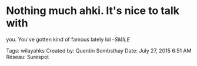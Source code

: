 # Nothing much ahki. It's nice to talk with
you. You've gotten kind of famous lately lol -*SMILE*

Tags: wilayahks
Created by: Quentin Sombsthay
Date: July 27, 2015 6:51 AM
Réseau: Surespot